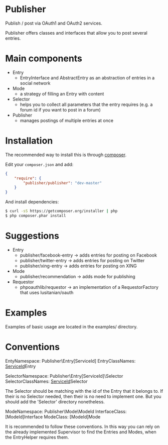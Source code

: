 # Publisher
Publish / post via OAuth1 and OAuth2 services.

Publisher offers classes and interfaces that allow you to post several entries.

# Main components
- Entry
    - EntryInterface and AbstractEntry as an abstraction of entries in a social network
- Mode
    - a strategy of filling an Entry with content
- Selector
    - helps you to collect all parameters that the entry requires (e.g. a forum id if you want to post in a forum)
- Publisher
    - manages postings of multiple entries at once

# Installation
The recommended way to install this is through [composer](http://getcomposer.org).

Edit your `composer.json` and add:

```json
{
    "require": {
        "publisher/publisher": "dev-master"
    }
}
```

And install dependencies:

```bash
$ curl -sS https://getcomposer.org/installer | php
$ php composer.phar install
```

# Suggestions
- Entry
    - publisher/facebook-entry -> adds entries for posting on Facebook
    - publisher/twitter-entry -> adds entries for posting on Twitter
    - publisher/xing-entry -> adds entries for posting on XING
- Mode
    - publisher/recommendation -> adds mode for publishing
- Requestor
    - phpoauthlib/requestor -> an implementation of a RequestorFactory that uses lusitanian/oauth

# Examples
Examples of basic usage are located in the examples/ directory.

# Conventions

EntyNamespace:   Publisher\Entry\[ServiceId]
EntryClassNames: [ServiceId](User|Page|Group|Forum)Entry

SelectorNamespace:  Publisher\Entry\[ServiceId]\Selector
SelectorClassNames: [ServiceId](User|Page|Group|Forum)Selector

The Selector should be matching with the id of the Entry that it belongs to.
If their is no Selector needed, then their is no need to implement one.
But you should add the 'Selector' directory nonetheless.


ModeNamespace:   Publisher\Mode\ModeId
InterfaceClass: [ModeId]Interface
ModeClass:      [ModeId]Mode


It is recommended to follow these conventions.
In this way you can rely on the already implemented
Supervisor to find the Entries and Modes,
when the EntryHelper requires them.